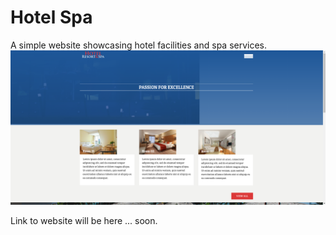 # Hotel Spa


A simple website showcasing hotel facilities and spa services.
![Home page](hotelspa.png)

Link to website will be
here ... soon.
